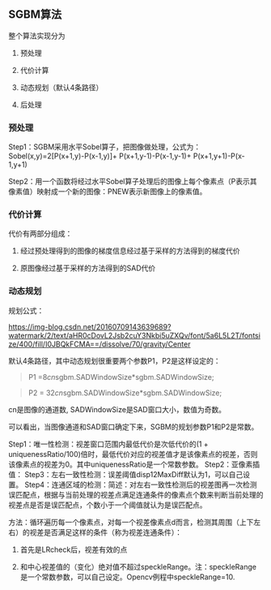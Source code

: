 ## SGBM算法

整个算法实现分为

1. 预处理

2. 代价计算

3. 动态规划（默认4条路径）

4. 后处理


### 预处理

Step1：SGBM采用水平Sobel算子，把图像做处理，公式为：
Sobel(x,y)=2[P(x+1,y)-P(x-1,y)]+ P(x+1,y-1)-P(x-1,y-1)+ P(x+1,y+1)-P(x-1,y+1)

Step2：用一个函数将经过水平Sobel算子处理后的图像上每个像素点（P表示其像素值）映射成一个新的图像：PNEW表示新图像上的像素值。

### 代价计算

代价有两部分组成：

1. 经过预处理得到的图像的梯度信息经过基于采样的方法得到的梯度代价

2. 原图像经过基于采样的方法得到的SAD代价

### 动态规划

规划公式：

https://img-blog.csdn.net/20160709143639689?watermark/2/text/aHR0cDovL2Jsb2cuY3Nkbi5uZXQv/font/5a6L5L2T/fontsize/400/fill/I0JBQkFCMA==/dissolve/70/gravity/Center

默认4条路径，其中动态规划很重要两个参数P1，P2是这样设定的：

> P1 =8*cn*sgbm.SADWindowSize*sgbm.SADWindowSize;

> P2 = 32*cn*sgbm.SADWindowSize*sgbm.SADWindowSize;

cn是图像的通道数, SADWindowSize是SAD窗口大小，数值为奇数。

可以看出，当图像通道和SAD窗口确定下来，SGBM的规划参数P1和P2是常数。

Step1：唯一性检测：视差窗口范围内最低代价是次低代价的(1 + uniquenessRatio/100)倍时，最低代价对应的视差值才是该像素点的视差，否则该像素点的视差为0。其中uniquenessRatio是一个常数参数。
Step2：亚像素插值：
Step3：左右一致性检测：误差阈值disp12MaxDiff默认为1，可以自己设置。
Step4：连通区域的检测：简述：对左右一致性检测后的视差图再一次检测误匹配点，根据与当前处理的视差点满足连通条件的像素点个数来判断当前处理的视差点是否是误匹配点，个数小于一个阈值就认为是误匹配点。

方法：循环遍历每一个像素点，对每一个视差像素点d而言，检测其周围（上下左右）的视差是否满足这样的条件（称为视差连通条件）：

1. 首先是LRcheck后，视差有效的点

2. 和中心视差值的（变化）绝对值不超过speckleRange。注：speckleRange是一个常数参数，可以自己设定。Opencv例程中speckleRange=10.
